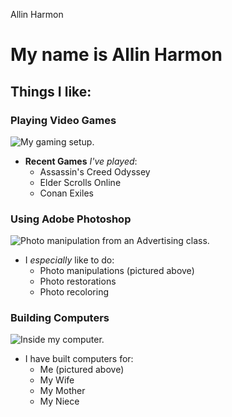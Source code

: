 Allin Harmon

<!-- # week1
Week 1 GitHub assignment -->



<!-- Week 1 Markdown assignment -->

# My name is Allin Harmon

## Things I like:
### Playing Video Games

![My gaming setup.](https://steamcdn-a.akamaihd.net/steam/apps/1206200/capsule_616x353.jpg?t=1600418709 "My Gaming Setup.")

* __Recent Games__ _I've played_:    
  * Assassin's Creed Odyssey
  * Elder Scrolls Online
  * Conan Exiles

### Using Adobe Photoshop

![Photo manipulation from an Advertising class.](/image/car_wrap_photoshop.jpg "A Photo Manipulation")

* I _especially_ like to do:
  * Photo manipulations (pictured above)
  * Photo restorations
  * Photo recoloring

### Building Computers

![Inside my computer.](/image/computer_guts.jpg "Computer guts")

* I have built computers for:
  * Me (pictured above)
  * My Wife
  * My Mother
  * My Niece